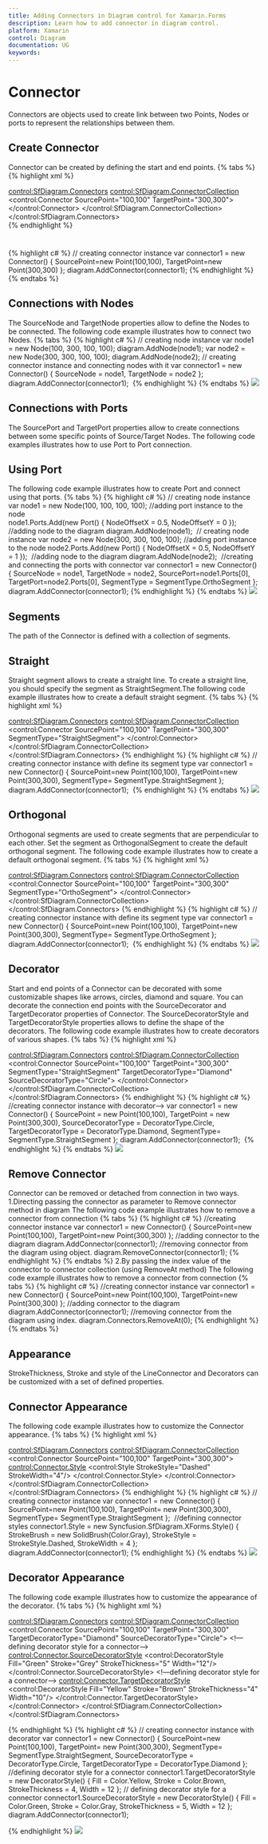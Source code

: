 ```yaml
---
title: Adding Connectors in Diagram control for Xamarin.Forms
description: Learn how to add connector in diagram control.
platform: Xamarin
control: Diagram
documentation: UG
keywords: 
---
```


# Connector
Connectors are objects used to create link between two Points, Nodes or ports to represent the relationships between them.

## Create Connector
Connector can be created by defining the start and end points.
{% tabs %}
{% highlight xml %}
<!--creating connector instance-->
<control:SfDiagram.Connectors>
    <control:SfDiagram.ConnectorCollection>
      <control:Connector SourcePoint="100,100" TargetPoint="300,300">
      </control:Connector>
    </control:SfDiagram.ConnectorCollection>
 </control:SfDiagram.Connectors>  
{% endhighlight %}
# 
{% highlight c# %}
// creating connector instance
var connector1 = new Connector() 
{ 
SourcePoint=new Point(100,100),
TargetPoint=new Point(300,300) 
};
diagram.AddConnector(connector1);
{% endhighlight %}
{% endtabs %}

## Connections with Nodes
The SourceNode and TargetNode properties allow to define the Nodes to be connected. The following code example illustrates how to connect two Nodes.
{% tabs %}
{% highlight c# %}
// creating node  instance
var node1 = new Node(100, 300, 100, 100);
diagram.AddNode(node1);
var node2 = new Node(300, 300, 100, 100);
diagram.AddNode(node2);
// creating connector instance and connecting nodes with it
var connector1 = new Connector()
{ 
SourceNode = node1, 
TargetNode = node2 
}; 
diagram.AddConnector(connector1); 
{% endhighlight %}
{% endtabs %}
![](Connector_images/Connector_img1.jpeg)

## Connections with Ports
The SourcePort and TargetPort properties allow to create connections between some specific points of Source/Target Nodes. The following code examples illustrates how to use Port to Port connection.

## Using Port
The following code example illustrates how to create Port and connect using that ports.
{% tabs %}
{% highlight c# %}
// creating node  instance
var node1 = new Node(100, 100, 100, 100);
//adding port instance to the node	
node1.Ports.Add(new Port() { NodeOffsetX = 0.5, NodeOffsetY = 0 }); 
//adding node to the diagram 
diagram.AddNode(node1); 
// creating node  instance
var node2 = new Node(300, 300, 100, 100);
//adding port instance to the node
node2.Ports.Add(new Port() { NodeOffsetX = 0.5, NodeOffsetY = 1 }); 
//adding node to the diagram 
diagram.AddNode(node2); 
//creating and connecting the ports with connector
var connector1 = new Connector() 
{ 
SourceNode = node1, 
TargetNode = node2,
SourcePort=node1.Ports[0], 
TargetPort=node2.Ports[0],
SegmentType = SegmentType.OrthoSegment
};
diagram.AddConnector(connector1);
{% endhighlight %}
{% endtabs %}
![](Connector_images/Connector_img2.jpeg)

## Segments
The path of the Connector is defined with a collection of segments.
## Straight
Straight segment allows to create a straight line. To create a straight line, you should specify the segment as StraightSegment.The following code example illustrates how to create a default straight segment.
{% tabs %}
{% highlight xml %}
<!--creating connector instance with define its segment type-->
<control:SfDiagram.Connectors>
    <control:SfDiagram.ConnectorCollection>
      <control:Connector SourcePoint="100,100" TargetPoint="300,300" SegmentType="StraightSegment">
      </control:Connector>
    </control:SfDiagram.ConnectorCollection>
 </control:SfDiagram.Connectors>
{% endhighlight %}
{% highlight c# %}
// creating connector instance with define its segment type
var connector1 = new Connector() 
{ 
SourcePoint=new Point(100,100),
TargetPoint=new Point(300,300), 
SegmentType= SegmentType.StraightSegment
}; 
diagram.AddConnector(connector1); 
{% endhighlight %}
{% endtabs %}
![](Connector_images/Connector_img3.jpeg)

## Orthogonal
Orthogonal segments are used to create segments that are perpendicular to each other.
Set the segment as OrthogonalSegment to create the default orthogonal segment. The following code example illustrates how to create a default orthogonal segment.
{% tabs %}
{% highlight xml %}
<!--creating connector instance with define its segment type-->
<control:SfDiagram.Connectors>
    <control:SfDiagram.ConnectorCollection>
      <control:Connector SourcePoint="100,100" TargetPoint="300,300" SegmentType="OrthoSegment">
      </control:Connector>
    </control:SfDiagram.ConnectorCollection>
 </control:SfDiagram.Connectors>
{% endhighlight %}
{% highlight c# %}
// creating connector instance with define its segment type
var connector1 = new Connector() 
{ 
SourcePoint=new Point(100,100),
TargetPoint=new Point(300,300), 
SegmentType= SegmentType.OrthoSegment
}; 
diagram.AddConnector(connector1); 
{% endhighlight %}
{% endtabs %}
![](Connector_images/Connector_img4.jpeg)

## Decorator
Start and end points of a Connector can be decorated with some customizable shapes like arrows, circles, diamond and square. You can decorate the connection end points with the SourceDecorator and TargetDecorator properties of Connector.
The SourceDecoratorStyle and TargetDecoratorStyle properties allows to define the shape of the decorators. The following code example illustrates how to create decorators of various shapes.
{% tabs %}
{% highlight xml %}
<!--creating connector instance with decorator-->
<control:SfDiagram.Connectors>
    <control:SfDiagram.ConnectorCollection>
      <control:Connector SourcePoint="100,100" TargetPoint="300,300" SegmentType="StraightSegment"  TargetDecoratorType="Diamond" SourceDecoratorType="Circle">
     </control:Connector>
   </control:SfDiagram.ConnectorCollection>
  </control:SfDiagram.Connectors>
{% endhighlight %}
{% highlight c# %}
//creating connector instance with decorator-->
var connector1 = new Connector() 
{ 
SourcePoint = new Point(100,100), 
TargetPoint = new Point(300,300), 
SourceDecoratorType = DecoratorType.Circle, 
TargetDecoratorType = DecoratorType.Diamond,
SegmentType= SegmentType.StraightSegment
};
diagram.AddConnector(connector1); 
{% endhighlight %}
{% endtabs %}
![](Connector_images/Connector_img5.jpeg)

## Remove Connector
Connector can be removed or detached from connection in two ways.
1.Directing passing the connector as parameter to Remove connector method in diagram
The following code example illustrates how to remove a connector from connection
{% tabs %}
{% highlight c# %}
//creating connector instance
var connector1 = new Connector() 
{ 
SourcePoint=new Point(100,100),
TargetPoint=new Point(300,300) 
};
//adding connector to the diagram
diagram.AddConnector(connector1);
//removing connector from the diagram using object. 
diagram.RemoveConnector(connector1);
{% endhighlight %}
{% endtabs %}
2.By passing the index value of the connector to connector collection (using RemoveAt method)
The following code example illustrates how to remove a connector from connection
{% tabs %}
{% highlight c# %}
//creating connector instance
var connector1 = new Connector() 
{ 
SourcePoint=new Point(100,100),
TargetPoint=new Point(300,300) 
};
//adding connector to the diagram
diagram.AddConnector(connector1);
//removing connector from the diagram using index. 
diagram.Connectors.RemoveAt(0);
{% endhighlight %}
{% endtabs %}

## Appearance
StrokeThickness, Stroke and style of the LineConnector and Decorators can be customized with a set of defined properties.

## Connector Appearance
The following code example illustrates how to customize the Connector appearance.
{% tabs %}
{% highlight xml %}
<!--creating connector instance-->
<control:SfDiagram.Connectors>
    <control:SfDiagram.ConnectorCollection>
      <control:Connector SourcePoint="100,100" TargetPoint="300,300">
        <!--defining connector styles-->
       <control:Connector.Style>
         <control:Style StrokeStyle="Dashed" StrokeWidth="4"/>
       </control:Connector.Style>
      </control:Connector>
    </control:SfDiagram.ConnectorCollection>
  </control:SfDiagram.Connectors>
{% endhighlight %}
{% highlight c# %}
// creating connector instance
var connector1 = new Connector() 
{
SourcePoint=new Point(100,100),
TargetPoint= new Point(300,300),
SegmentType= SegmentType.StraightSegment
}; 
//defining connector styles
connector1.Style = new Syncfusion.SfDiagram.XForms.Style()
{ 
StrokeBrush = new SolidBrush(Color.Gray), 
StrokeStyle = StrokeStyle.Dashed, 
StrokeWidth = 4 
};
diagram.AddConnector(connector1);
{% endhighlight %}
{% endtabs %}
![](Connector_images/Connector_img6.jpeg)

## Decorator Appearance
The following code example illustrates how to customize the appearance of the decorator.
{% tabs %}
{% highlight xml %}
<!--creating connector instance with decorator-->
<control:SfDiagram.Connectors>
    <control:SfDiagram.ConnectorCollection>
      <control:Connector SourcePoint="100,100" TargetPoint="300,300" TargetDecoratorType="Diamond" SourceDecoratorType="Circle">
       <!—defining decorator style for a connector-->
       <control:Connector.SourceDecoratorStyle>
         <control:DecoratorStyle  Fill="Green" Stroke="Grey" StrokeThickness="5" Width="12"/>
      </control:Connector.SourceDecoratorStyle>
      <!—defining decorator style for a connector-->
     <control:Connector.TargetDecoratorStyle>
         <control:DecoratorStyle Fill="Yellow" Stroke="Brown" StrokeThickness="4" Width="10"/>
       </control:Connector.TargetDecoratorStyle>
      </control:Connector>
    </control:SfDiagram.ConnectorCollection>
  </control:SfDiagram.Connectors> 

{% endhighlight %}
{% highlight c# %}
// creating connector instance with decorator
var connector1 = new Connector() 
{
SourcePoint=new Point(100,100),
TargetPoint= new Point(300,300),
SegmentType= SegmentType.StraightSegment,
SourceDecoratorType = DecoratorType.Circle, 
TargetDecoratorType = DecoratorType.Diamond 
};
//defining decorator style for a connector 
connector1.TargetDecoratorStyle = new DecoratorStyle() 
{ 
Fill = Color.Yellow, 
Stroke = Color.Brown, 
StrokeThickness = 4, 
Width = 12 
};
// defining decorator style for a connector
connector1.SourceDecoratorStyle = new DecoratorStyle() 
{ 
Fill = Color.Green, 
Stroke = Color.Gray, 
StrokeThickness = 5, 
Width = 12
}; 
diagram.AddConnector(connector1);

{% endhighlight %}
![](Connector_images/Connector_img7.jpeg)

